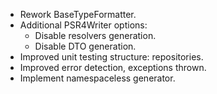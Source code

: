 - Rework BaseTypeFormatter.
- Additional PSR4Writer options:
	- Disable resolvers generation.
	- Disable DTO generation.
- Improved unit testing structure: repositories.
- Improved error detection, exceptions thrown.
- Implement namespaceless generator.